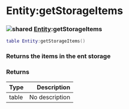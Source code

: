 # Entity:getStorageItems

### ![shared](../../home/entity/.gitbook/assets/shared.png) [Entity](../../home/entity/home/Entity/):getStorageItems

```lua
table Entity:getStorageItems()
```

### Returns the items in the ent storage

### Returns

| Type  |    Description |
| ----- | -------------: |
| table | No description |
